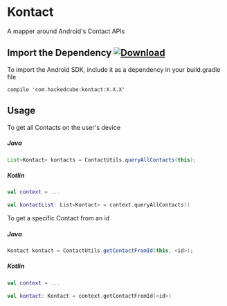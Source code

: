 # Kontact

A mapper around Android's Contact APIs

## Import the Dependency [ ![Download](https://api.bintray.com/packages/rubixhacker/Kontact/Kontact/images/download.svg) ](https://bintray.com/rubixhacker/Kontact/Kontact/_latestVersion)

To import the Android SDK, include it as a dependency in your build.gradle file

    compile 'com.hackedcube:kontact:X.X.X'


## Usage
   
To get all Contacts on the user's device

##### Java
```java
List<Kontact> kontacts = ContactUtils.queryAllContacts(this);
```
##### Kotlin
```kotlin
val context = ...
        
val kontactList: List<Kontact> = context.queryAllContacts()
```

To get a specific Contact from an id

##### Java
```java
Kontact kontact = ContactUtils.getContactFromId(this, <id>);
```
##### Kotlin
```kotlin    
val context = ...
            
val kontact: Kontact = context.getContactFromId(<id>)
```